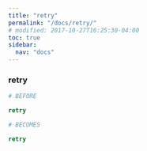 ```yaml
---
title: "retry"
permalink: "/docs/retry/"
# modified: 2017-10-27T16:25:30-04:00
toc: true
sidebar:
  nav: "docs"
---
```

### retry
```ruby
# BEFORE

retry

```
```ruby
# BECOMES

retry
```

